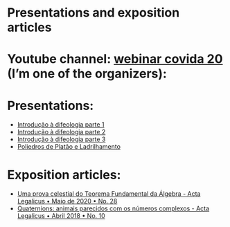 <h1 id="presentations-and-exposition-articles">Presentations and exposition articles</h1>
<h1 id="youtube-channel-webinar-covida-20-im-one-of-the-organizers">Youtube channel: <a href="https://www.youtube.com/channel/UCPGlAyWJqK37uXlRJ4nlP4g">webinar covida 20</a> (I’m one of the organizers):</h1>
<h1 id="presentations">Presentations:</h1>
<ul>
<li><a href="https://www.youtube.com/watch?v=ZgoPWoQaxm8">Introdução à difeologia parte 1</a></li>
<li><a href="https://www.youtube.com/watch?v=fvQ6Wm_cYug">Introdução à difeologia parte 2</a></li>
<li><a href="https://www.youtube.com/watch?v=MfzYQ_g5Gw8">Introdução à difeologia parte 3</a></li>
<li><a href="https://www.youtube.com/watch?v=PfBgpT3MzMM">Poliedros de Platâo e Ladrilhamento</a></li>
</ul>
<h1 id="exposition-articles">Exposition articles:</h1>
<ul>
<li><a href="http://www.cemeai.icmc.usp.br/actalegalicus/uma-prova-celestial-do-teorema-fundamental-da-algebra/">Uma prova celestial do Teorema Fundamental da Álgebra - Acta Legalicus • Maio de 2020 • No. 28</a></li>
<li><a href="http://www.cemeai.icmc.usp.br/actalegalicus/quaternions-animais-parecidos-com-os-numeros-complexos/">Quaternions: animais parecidos com os números complexos - Acta Legalicus • Abril 2018 • No. 10</a></li>
</ul>
